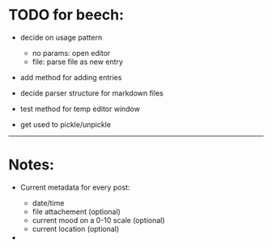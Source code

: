 # TODO for beech:

- decide on usage pattern
	- no params: open editor
	- file: parse file as new entry
	
- add method for adding entries
- decide parser structure for markdown files
- test method for temp editor window
- get used to pickle/unpickle


---
# Notes:
- Current metadata for every post: 
	- date/time
	- file attachement (optional)
	- current mood on a 0-10 scale (optional)
	- current location (optional)

- 
	 